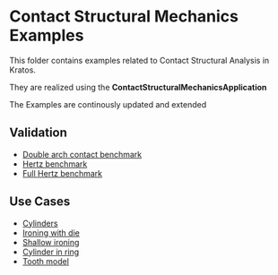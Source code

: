 # Contact Structural Mechanics Examples

This folder contains examples related to Contact Structural Analysis in Kratos.

They are realized using the __ContactStructuralMechanicsApplication__

The Examples are continously updated and extended

## Validation
- [Double arch contact benchmark](validation/double_arch/README.md)
- [Hertz benchmark](validation/hertz/README.md)
- [Full Hertz benchmark](validation/hertz_full/README.md)

## Use Cases

- [Cylinders](use_cases/cylinders/README.md)
- [Ironing with die](use_cases/ironing_with_die_3D/README.md)
- [Shallow ironing](use_cases/shallow_ironing_3D/README.md)
- [Cylinder in ring](use_cases/in_ring/README.md)
- [Tooth model](use_cases/tooth_model/README.md)




